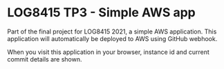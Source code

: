 # LOG8415 TP3 - Simple AWS app
Part of the final project for LOG8415 2021, a simple AWS application.
This application will automatically be deployed to AWS using GitHub webhook.

When you visit this application in your browser, instance id and current commit details are shown.
